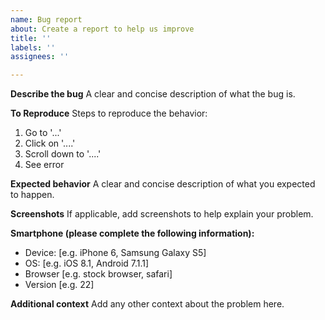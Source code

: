 ```yaml
---
name: Bug report
about: Create a report to help us improve
title: ''
labels: ''
assignees: ''

---
```


**Describe the bug**
A clear and concise description of what the bug is.

**To Reproduce**
Steps to reproduce the behavior:
1. Go to '...'
2. Click on '....'
3. Scroll down to '....'
4. See error

**Expected behavior**
A clear and concise description of what you expected to happen.

**Screenshots**
If applicable, add screenshots to help explain your problem.

**Smartphone (please complete the following information):**
 - Device: [e.g. iPhone 6, Samsung Galaxy S5]
 - OS: [e.g. iOS 8.1, Android 7.1.1]
 - Browser [e.g. stock browser, safari]
 - Version [e.g. 22]

**Additional context**
Add any other context about the problem here.
